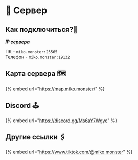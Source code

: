 # 💽 Сервер

## Как подключиться?🔌

_**IP сервера**_&#x20;

ПК - `miko.monster:25565` \
Телефон - `miko.monster:19132`

## Карта сервера 🗺️

{% embed url="https://map.miko.monster/" %}

## Discord 🕹️

{% embed url="https://discord.gg/Ms6aY7Wgye" %}

## Другие ссылки 🖇️

{% embed url="https://www.tiktok.com/@miko.monster" %}
